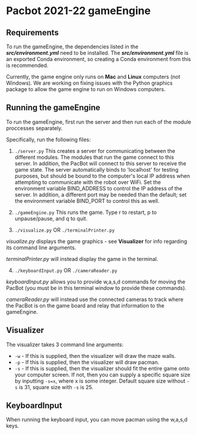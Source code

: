 # Pacbot 2021-22 gameEngine

## Requirements
To run the gameEngine, the dependencies listed in the ***src/environment.yml*** need to be installed. The ***src/environment.yml*** file is an exported Conda environment, so creating a Conda environment from this is recommended.

Currently, the game engine only runs on **Mac** and **Linux** computers (not Windows). We are working on fixing issues with the Python graphics package to allow the game engine to run on Windows computers.

## Running the gameEngine

To run the gameEngine, first run the server and then run each of the module proccesses separately. 

Specifically, run the following files:

1. `./server.py`
This creates a server for communicating between the different modules. The modules that run the game connect to this server. In addition, the PacBot will connect to this server to receive the game state. The server automatically binds to 'localhost' for testing purposes, but should be bound to the computer's local IP address when attempting to communicate with the robot over WiFi. Set the environment variable BIND_ADDRESS to control the IP address of the server. In addition, a different port may be needed than the default; set the environment variable BIND_PORT to control this as well.

2. `./gameEngine.py`
This runs the game. Type r to restart, p to unpause/pause, and q to quit.

3. `./visualize.py` OR `./terminalPrinter.py`

*visualize.py* displays the game graphics - see **Visualizer** for info regarding its command line arguments.

*terminalPrinter.py* will instead display the game in the terminal.

4. `./keyboardInput.py` OR `./cameraReader.py`

*keyboardInput.py* allows you to provide w,a,s,d commands for moving the PacBot (you must be in this terminal window to provide these commands).

*cameraReader.py* will instead use the connected cameras to track where the PacBot is on the game board and relay that information to the gameEngine.

## Visualizer

The visualizer takes 3 command line arguments:
- `-w` - If this is supplied, then the visualizer will draw the maze walls.
- `-p` - If this is supplied, then the visualizer will draw pacman.
- `-s` - If this is supplied, then the visualizer should fit the entire game onto your computer screen. 
         If not, then you can supply a specific square size by inputting `-s=x`, where x is some integer.
         Default square size without `-s` is 31, square size with `-s` is 25.

## KeyboardInput

When running the keyboard input, you can move pacman using the w,a,s,d keys.
